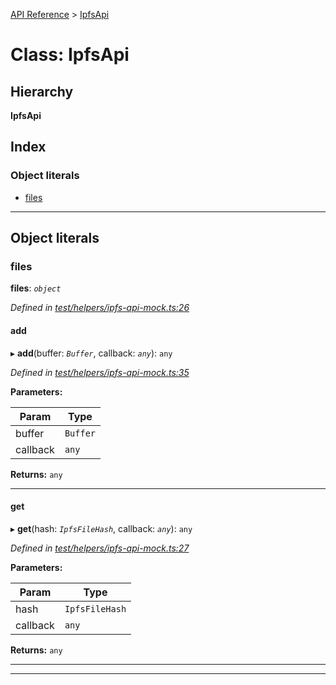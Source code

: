 [API Reference](../README.md) > [IpfsApi](../classes/ipfsapi.md)

# Class: IpfsApi

## Hierarchy

**IpfsApi**

## Index

### Object literals

* [files](ipfsapi.md#files)

---

## Object literals

<a id="files"></a>

###  files

**files**: *`object`*

*Defined in [test/helpers/ipfs-api-mock.ts:26](https://github.com/repux/repux-lib/blob/7e923cd/test/helpers/ipfs-api-mock.ts#L26)*

<a id="files.add"></a>

####  add

▸ **add**(buffer: *`Buffer`*, callback: *`any`*): `any`

*Defined in [test/helpers/ipfs-api-mock.ts:35](https://github.com/repux/repux-lib/blob/7e923cd/test/helpers/ipfs-api-mock.ts#L35)*

**Parameters:**

| Param | Type |
| ------ | ------ |
| buffer | `Buffer` |
| callback | `any` |

**Returns:** `any`

___
<a id="files.get"></a>

####  get

▸ **get**(hash: *`IpfsFileHash`*, callback: *`any`*): `any`

*Defined in [test/helpers/ipfs-api-mock.ts:27](https://github.com/repux/repux-lib/blob/7e923cd/test/helpers/ipfs-api-mock.ts#L27)*

**Parameters:**

| Param | Type |
| ------ | ------ |
| hash | `IpfsFileHash` |
| callback | `any` |

**Returns:** `any`

___

___

